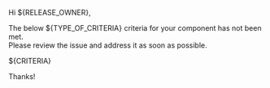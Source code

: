 Hi ${RELEASE_OWNER}, </br>

The below ${TYPE_OF_CRITERIA} criteria for your component has not been met. </br>
Please review the issue and address it as soon as possible. </br>

${CRITERIA}

Thanks!